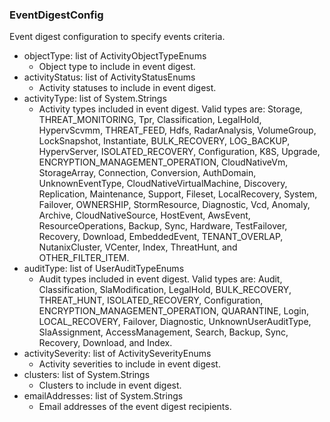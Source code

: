 ### EventDigestConfig
Event digest configuration to specify events criteria.

- objectType: list of ActivityObjectTypeEnums
  - Object type to include in event digest.
- activityStatus: list of ActivityStatusEnums
  - Activity statuses to include in event digest.
- activityType: list of System.Strings
  - Activity types included in event digest. Valid types are: Storage, THREAT_MONITORING, Tpr, Classification, LegalHold, HypervScvmm, THREAT_FEED, Hdfs, RadarAnalysis, VolumeGroup, LockSnapshot, Instantiate, BULK_RECOVERY, LOG_BACKUP, HypervServer, ISOLATED_RECOVERY, Configuration, K8S, Upgrade, ENCRYPTION_MANAGEMENT_OPERATION, CloudNativeVm, StorageArray, Connection, Conversion, AuthDomain, UnknownEventType, CloudNativeVirtualMachine, Discovery, Replication, Maintenance, Support, Fileset, LocalRecovery, System, Failover, OWNERSHIP, StormResource, Diagnostic, Vcd, Anomaly, Archive, CloudNativeSource, HostEvent, AwsEvent, ResourceOperations, Backup, Sync, Hardware, TestFailover, Recovery, Download, EmbeddedEvent, TENANT_OVERLAP, NutanixCluster, VCenter, Index, ThreatHunt, and OTHER_FILTER_ITEM.
- auditType: list of UserAuditTypeEnums
  - Audit types included in event digest. Valid types are: Audit, Classification, SlaModification, LegalHold, BULK_RECOVERY, THREAT_HUNT, ISOLATED_RECOVERY, Configuration, ENCRYPTION_MANAGEMENT_OPERATION, QUARANTINE, Login, LOCAL_RECOVERY, Failover, Diagnostic, UnknownUserAuditType, SlaAssignment, AccessManagement, Search, Backup, Sync, Recovery, Download, and Index.
- activitySeverity: list of ActivitySeverityEnums
  - Activity severities to include in event digest.
- clusters: list of System.Strings
  - Clusters to include in event digest.
- emailAddresses: list of System.Strings
  - Email addresses of the event digest recipients.
